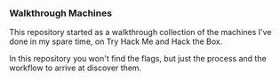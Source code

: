 ### Walkthrough Machines

This repository started as a walkthrough collection of the machines I've done in my spare time, on Try Hack Me and Hack the Box.

In this repository you won't find the flags, but just the process and the workflow to arrive at discover them.
